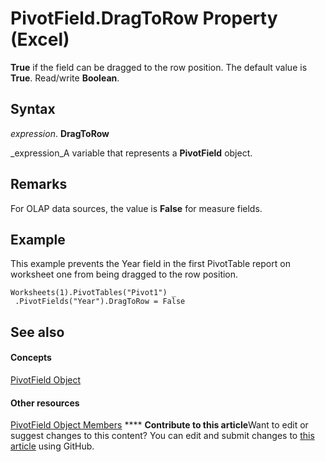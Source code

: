 
# PivotField.DragToRow Property (Excel)

 **True** if the field can be dragged to the row position. The default value is **True**. Read/write  **Boolean**.


## Syntax

 _expression_. **DragToRow**

 _expression_A variable that represents a  **PivotField** object.


## Remarks

For OLAP data sources, the value is  **False** for measure fields.


## Example

This example prevents the Year field in the first PivotTable report on worksheet one from being dragged to the row position.


```
Worksheets(1).PivotTables("Pivot1") _ 
 .PivotFields("Year").DragToRow = False
```


## See also


#### Concepts


 [PivotField Object](52784960-e2da-b43a-1e37-2d4dae61c6d8.md)
#### Other resources


 [PivotField Object Members](4a6ea12a-072c-a386-c855-7bf5f6eadd46.md)
****   **Contribute to this article**Want to edit or suggest changes to this content? You can edit and submit changes to  [this article](https://github.com/jhershey00/VBA_Excel_Test/OpenXMLCon/articles/f10da457-1190-6b9f-ecc1-b9916c7fb4c4.md) using GitHub.

